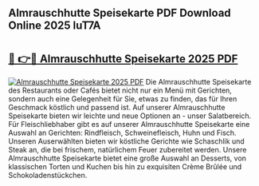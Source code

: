 ## Almrauschhutte Speisekarte PDF Download Online 2025 luT7A

# <h2><a href="http://gc7oa9.nevu.top/?p=Almrauschhutte+Speisekarte">🔗 👉🔴 Almrauschhutte Speisekarte 2025 PDF</a></h2>

[![Almrauschhutte Speisekarte 2025 PDF](https://i.imgur.com/dBaPXMq.png)](http://gc7oa9.nevu.top/?p=Almrauschhutte+Speisekarte)
Die Almrauschhutte Speisekarte des Restaurants oder Cafés bietet nicht nur ein Menü mit Gerichten, sondern auch eine Gelegenheit für Sie, etwas zu finden, das für Ihren Geschmack köstlich und passend ist. Auf unserer Almrauschhutte Speisekarte bieten wir leichte und neue Optionen an - unser Salatbereich. Für Fleischliebhaber gibt es auf unserer Almrauschhutte Speisekarte eine Auswahl an Gerichten: Rindfleisch, Schweinefleisch, Huhn und Fisch. Unseren Auserwählten bieten wir köstliche Gerichte wie Schaschlik und Steak an, die bei frischem, natürlichem Feuer zubereitet werden. Unsere Almrauschhutte Speisekarte bietet eine große Auswahl an Desserts, von klassischen Torten und Kuchen bis hin zu exquisiten Crème Brûlée und Schokoladenstückchen.
